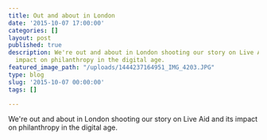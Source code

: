 ```yaml
---
title: Out and about in London
date: '2015-10-07 17:00:00'
categories: []
layout: post
published: true
description: We're out and about in London shooting our story on Live Aid and its
  impact on philanthropy in the digital age.
featured_image_path: "/uploads/1444237164951_IMG_4203.JPG"
type: blog
slug: '2015-10-07 00:00:00'
tags: []

---
```

We're out and about in London shooting our story on Live Aid and its impact on philanthropy in the digital age.

